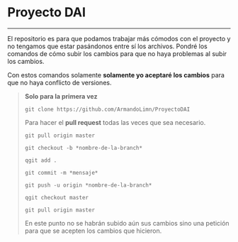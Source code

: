 # Proyecto DAI
---
El repositorio es para que podamos trabajar más cómodos con el proyecto y no tengamos que estar pasándonos entre sí los archivos. Pondré los comandos de cómo subir los cambios para que no haya problemas al subir los cambios.

Con estos comandos solamente **solamente yo aceptaré los cambios** para que no haya conflicto de versiones.

> **Solo para la primera vez**
>
> `git clone https://github.com/ArmandoLimn/ProyectoDAI`
> 
>
> Para hacer el **pull request** todas las veces que sea necesario.
>
> `git pull origin master`
>
> `git checkout -b *nombre-de-la-branch*`
>
> `qgit add .`
>
> `git commit -m *mensaje*`
>
> `git push -u origin *nombre-de-la-branch*`
>
> `qgit checkout master`
>
> `git pull origin master`
> 
> En este punto no se habrán subido aún sus cambios sino una petición para que se acepten los cambios que hicieron.
